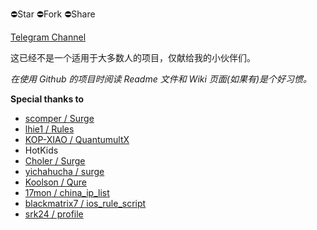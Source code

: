 ⛔️Star ⛔️Fork ⛔️Share

[Telegram Channel](https://t.me/OCD0711)

这已经不是一个适用于大多数人的项目，仅献给我的小伙伴们。

*在使用 Github 的项目时阅读 Readme 文件和 Wiki 页面(如果有)是个好习惯。*

**Special thanks to**

- [scomper / Surge](https://github.com/scomper/Surge)
- [lhie1 / Rules](https://github.com/lhie1/Rules)
- [KOP-XIAO / QuantumultX](https://github.com/KOP-XIAO/QuantumultX)
- HotKids
- [Choler / Surge](https://github.com/Choler/Surge)
- [yichahucha / surge](https://github.com/yichahucha/surge)
- [Koolson / Qure](https://github.com/Koolson/Qure)
- [17mon / china_ip_list](https://github.com/17mon/china_ip_list)
- [blackmatrix7 / ios_rule_script](https://github.com/blackmatrix7/ios_rule_script)
- [srk24 / profile](https://github.com/srk24/profile)
